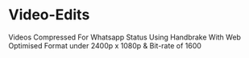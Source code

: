 # Video-Edits

Videos Compressed For Whatsapp Status Using Handbrake With Web Optimised Format under  2400p x 1080p
& Bit-rate of 1600
